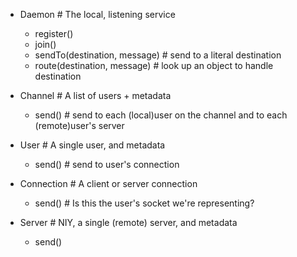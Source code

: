 * Daemon # The local, listening service
  * register()
  * join()
  * sendTo(destination, message) # send to a literal destination
  * route(destination, message) # look up an object to handle destination

* Channel # A list of users + metadata
  * send() # send to each (local)user on the channel and to each (remote)user's server

* User # A single user, and metadata
  * send() # send to user's connection

* Connection # A client or server connection
  * send() # Is this the user's socket we're representing?
  
* Server # NIY, a single (remote) server, and metadata
  * send()
